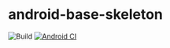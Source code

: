 # android-base-skeleton
![Build](https://github.com/ashtanko/android-base-skeleton/workflows/Pre%20Merge%20Checks/badge.svg)
[![Android CI](https://github.com/ashtanko/android-base-skeleton/actions/workflows/build.yml/badge.svg)](https://github.com/ashtanko/android-base-skeleton/actions/workflows/build.yml)
